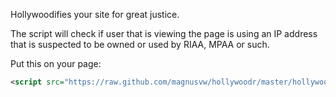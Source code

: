 Hollywoodifies your site for great justice.

The script will check if user that is viewing the page is using an IP address that is suspected to be owned or used by RIAA, MPAA or such.

Put this on your page:

```xml
<script src="https://raw.github.com/magnusvw/hollywoodr/master/hollywoodr.min.js"></script>
```
